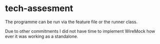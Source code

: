 # tech-assesment

The programme can be run via the feature file or the runner class.

Due to other commitments I did not have time to implement WireMock how ever it was working as a standalone.

